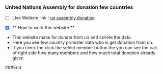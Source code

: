 ### United Nations Assembly for donation few countries 
- [ ] Live Webiste link :  [un assembly donation](http://https://un-assembly-for-donation.netlify.app/ "un assembly donation")


- [x] ** How to work this website **
- This website make for donate from un and collete the data. 
- Here you see few country primister data who is get donation from un.
- If you cleck the click the select member button the you can see the cart of right side how many members and how much total donetion already given 

###End
